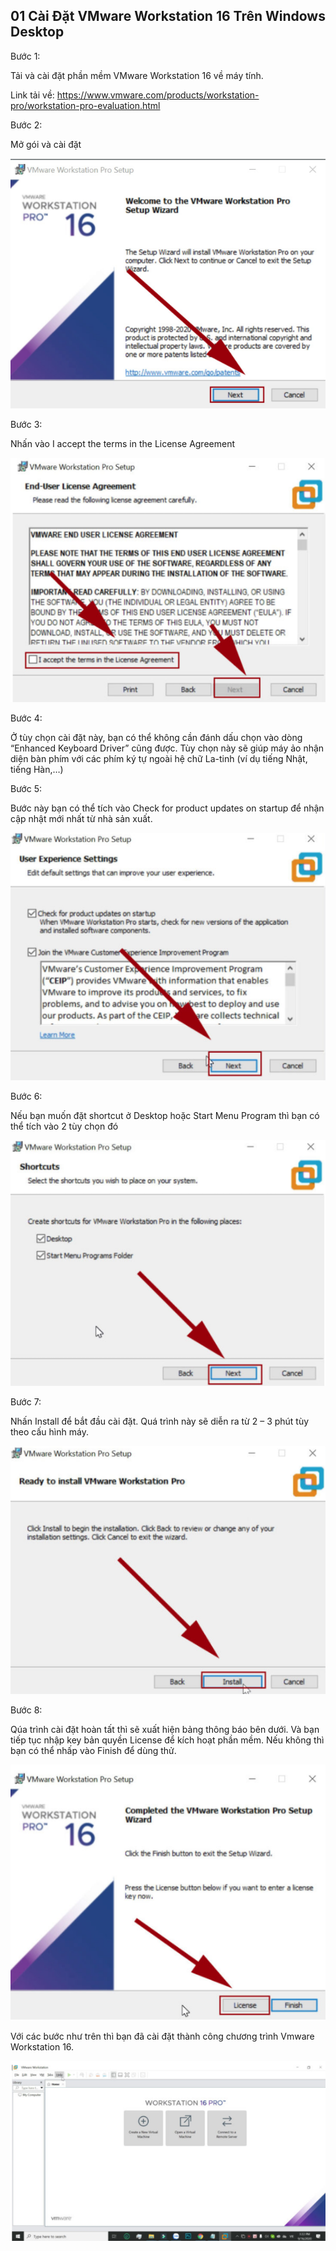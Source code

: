 ## 01 Cài Đặt VMware Workstation 16 Trên Windows Desktop

 Bước 1:

  Tải và cài đặt phần mềm VMware Workstation 16 về máy tính.

 Link tải về: https://www.vmware.com/products/workstation-pro/workstation-pro-evaluation.html

 Bước 2:

  Mở gói và cài đặt 

![Vmwarework1](Image/vmwarework1.png)

Bước 3:

 Nhấn vào I accept the terms in the License Agreement

![Vmwarework2](Image/vmwarework2.png)


Bước 4:

 Ở tùy chọn cài đặt này, bạn có thể không cần đánh dấu chọn vào dòng “Enhanced Keyboard Driver” cũng được. Tùy chọn này sẽ giúp máy ảo nhận diện bàn phím với các phím ký tự ngoài hệ chữ La-tinh (ví dụ tiếng Nhật, tiếng Hàn,…)

Bước 5:

 Bước này bạn có thể tích vào Check for product updates on startup để nhận cập nhật mới nhất từ nhà sản xuất.

![vmwarework3](Image/vmwarework3.png)

Bước 6:

 Nếu bạn muốn đặt shortcut ở Desktop hoặc Start Menu Program thì bạn có thể tích vào 2 tùy chọn đó

![vmwarework4](Image/vmwarework4.png)

Bước 7:

 Nhấn Install để bắt đầu cài đặt. Quá trình này sẽ diễn ra từ 2 – 3 phút tùy theo cấu hình máy.

 ![vmwarework5](Image/vmwarework5.png)

 Bước 8:

  Qúa trình cài đặt hoàn tất thì sẽ xuất hiện bảng thông báo bên dưới. Và bạn tiếp tục nhập key bản quyền License để kích hoạt phần mềm. Nếu không thì bạn có thể nhấp vào Finish để dùng thử.

  ![vmwarework6](Image/vmwarework6.png)


  Với các bước như trên thì bạn đã cài đặt thành công chương trình Vmware Workstation 16.

![vmwarework6](Image/vmwarework7.png)